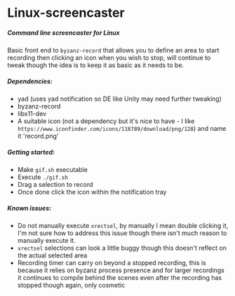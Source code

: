 # Linux-screencaster

##### Command line screencaster for Linux

Basic front end to `byzanz-record` that allows you to define an area to start recording then clicking an icon when you wish to stop, will continue to tweak though the idea is to keep it as basic as it needs to be.

##### Dependencies:

* yad (uses yad notification so DE like Unity may need further tweaking)
* byzanz-record
* libx11-dev
* A suitable icon (not a dependency but it's nice to have - I like `https://www.iconfinder.com/icons/118789/download/png/128`) and name it 'record.png'

##### Getting started:

* Make `gif.sh` executable
* Execute `./gif.sh`
* Drag a selection to record
* Once done click the icon within the notification tray

##### Known issues:

* Do not manually execute `xrectsel`, by manually I mean double clicking it, I'm not sure how to address this issue though there isn't much reason to manually execute it.
* `xrectsel` selections can look a little buggy though this doesn't reflect on the actual selected area
* Recording timer can carry on beyond a stopped recording, this is because it relies on byzanz process presence and for larger recordings it continues to compile behind the scenes even after the recording has stopped though again, only cosmetic


